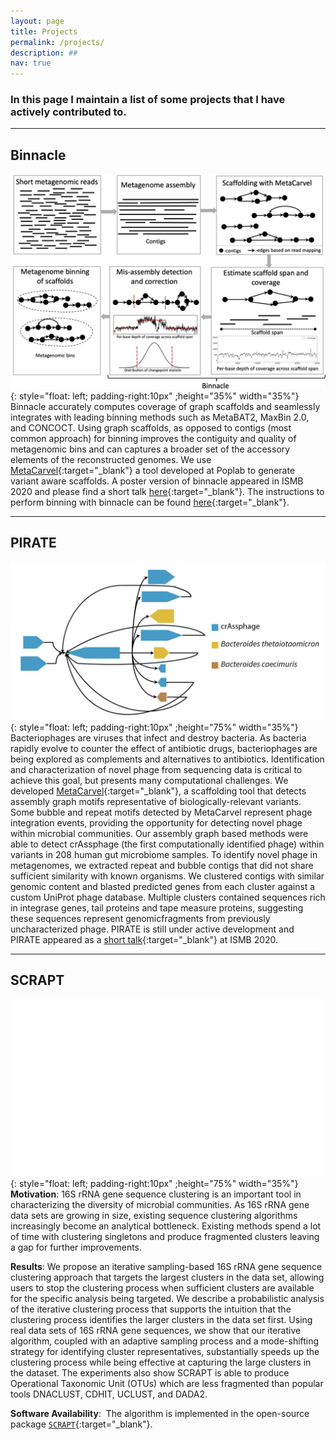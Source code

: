 ```yaml
---
layout: page
title: Projects  
permalink: /projects/
description: ##
nav: true
---
```


### In this page I maintain a list of some projects that I have actively contributed to. 

* * *

## **Binnacle**
![image](../assets/img/binnacle.png ){: style="float: left; padding-right:10px" ;height="35%" width="35%"}
Binnacle accurately computes coverage of graph scaffolds and seamlessly integrates with leading binning methods such as MetaBAT2, MaxBin 2.0, and CONCOCT. Using graph scaffolds, as opposed to contigs (most common approach) for binning improves the contiguity and quality of metagenomic bins and can captures a broader set of the accessory elements of the reconstructed genomes. We use [MetaCarvel](https://github.com/marbl/MetaCarvel){:target="_blank"} a tool developed at Poplab to generate variant aware scaffolds. A poster version of binnacle appeared in ISMB 2020 and please find a short talk [here](https://www.youtube.com/watch?v=MEq3yDuYoOQ&ab_channel=ISCB){:target="_blank"}. The instructions to perform binning with binnacle can be found [here](https://github.com/marbl/binnacle){:target="_blank"}.

* * *

## **PIRATE**
![image](../assets/img/PIRATE.jpeg ){: style="float: left; padding-right:10px" ;height="75%" width="35%"}
Bacteriophages are viruses that infect and destroy bacteria. As bacteria rapidly evolve to counter the effect of antibiotic drugs, bacteriophages are being explored as complements and alternatives to antibiotics. Identification and characterization of novel phage from sequencing data is critical to achieve this goal, but presents many computational challenges. We developed [MetaCarvel](https://github.com/marbl/MetaCarvel){:target="_blank"}, a scaffolding tool that detects assembly graph motifs representative of biologically-relevant variants. Some bubble and repeat motifs detected by MetaCarvel represent phage integration events, providing the opportunity for detecting novel phage within microbial communities. Our assembly graph based methods were able to detect crAssphage (the first computationally identified phage) within variants in 208 human gut microbiome samples. To identify novel phage in metagenomes, we extracted repeat and bubble contigs that did not share sufficient similarity with known organisms. We clustered contigs with similar genomic content and blasted predicted genes from each cluster against a custom UniProt phage database. Multiple clusters contained sequences rich in integrase genes, tail proteins and tape measure proteins, suggesting these sequences represent genomicfragments from previously uncharacterized phage. PIRATE is still under active development and PIRATE appeared as a [short talk](https://www.youtube.com/watch?v=YytwmfCYLFY&ab_channel=ISCB){:target="_blank"} at ISMB 2020. 

* * *

## **SCRAPT**
![image](../assets/img/SCRAPT-Logo.gif){: style="float: left; padding-right:10px" ;height="75%" width="35%"} 
**Motivation**: 16S rRNA gene sequence clustering is an important tool in characterizing the diversity of microbial communities. As 16S rRNA gene data sets are growing in size, existing sequence clustering algorithms increasingly become an analytical bottleneck. Existing methods spend a lot of time with clustering singletons and produce fragmented clusters leaving a gap for further improvements. 

**Results**: We propose an iterative sampling-based 16S rRNA gene sequence clustering approach that targets the largest clusters in the data set, allowing users to stop the clustering process when sufficient clusters are available for the specific analysis being targeted. We describe a probabilistic analysis of the iterative clustering process that supports the intuition that the clustering process identifies the larger clusters in the data set first. Using real data sets of 16S rRNA gene sequences, we show that our iterative algorithm, coupled with an adaptive sampling process and a mode-shifting strategy for identifying cluster representatives, substantially speeds up the clustering process while being effective at capturing the large clusters in the dataset. The experiments also show SCRAPT is able to produce Operational Taxonomic Unit (OTUs) which are less fragmented than popular tools DNACLUST, CDHIT, UCLUST, and DADA2.

**Software Availability**:  The algorithm is implemented in the open-source package [```SCRAPT```](https://github.com/hsmurali/SCRAPT){:target="_blank"}. 
